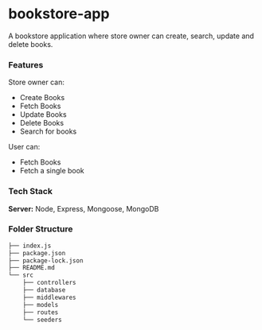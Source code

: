 # bookstore-app

A bookstore application where store owner can create, search, update and delete books.

### Features
Store owner can:
- Create Books
- Fetch Books
- Update Books
- Delete Books
- Search for books

User can:
- Fetch Books
- Fetch a single book

### Tech Stack

**Server:** Node, Express, Mongoose, MongoDB

### Folder Structure
```bash
├── index.js
├── package.json
├── package-lock.json
├── README.md
└── src
    ├── controllers
    ├── database
    ├── middlewares
    ├── models
    ├── routes
    └── seeders
```

<!-- *TODO*
Adding Authentication

* Register route
    * Create a new user
    * Hash user's password
    * Create a token for user
    * Send token to user 

* Login route
    * Check if user exists
    * Compare user's password with stored hash
    * Create a token
    * Send token to user

* Authenticate book routes (GET)

* Role-based authentication 
  * SEEDING for checking role of a user whether admin, or regular -->